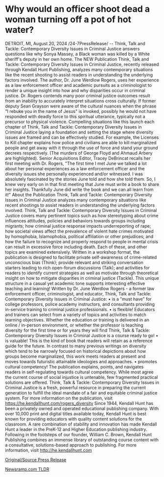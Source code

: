 # Why would an officer shoot dead a woman turning off a pot of hot water?

DETROIT, MI, August 20, 2024 /24-7PressRelease/ -- Think, Talk and Tackle: Contemporary Diversity Issues in Criminal Justice answers questions like why Sonya Massey, a Black woman was killed by a White sheriff's deputy in her own home.   The NEW Publication Think, Talk and Tackle: Contemporary Diversity Issues in Criminal Justice, recently released through Kendall Hunt Publishing, analyzes many contemporary situations like the recent shooting to assist readers in understanding the underlying factors involved. The author, Dr. June Werdlow Rogers, uses her experience as a law enforcement officer and academic pursuits as a criminologist to render a unique insight into how and why disparities occur in criminal justice. Dr. Rogers contends many poor criminal justice outcomes result from an inability to accurately interpret situations cross culturally.  If former deputy Sean Grayson were aware of the cultural nuances when the phrase "I rebuke you in the name of Jesus" is invoked, possibly he would not have responded with deadly force to this spiritual utterance, typically not a precursor to physical violence.  Compelling situations like this launch each chapter of Think, Talk and Tackle: Contemporary Diversity Issues in Criminal Justice laying a foundation and setting the stage where diversity issues are framed and can be effectively studied. For example, the Licenses to Kill chapter explains how police and civilians are able to kill marginalized people and get away with it through the use of force and stand your ground decrees respectively. (The murders of George Floyd and Ahmaud Arbery are highlighted).  Senior Acquisitions Editor, Tracey DeBrincat recalls her first meeting with Dr. Rogers, "The first time I met June we talked a lot about her personal experiences as a law enforcement officer and the diversity issues she personally experienced and/or witnessed. I was absolutely fascinated by the stories June told and how she told them. So, I knew very early on in that first meeting that June must write a book to share her insights. Thankfully June did write the book and we can all learn from it!"  About the Publication  Think, Talk and Tackle: Contemporary Diversity Issues in Criminal Justice analyzes many contemporary situations like recent shootings to assist readers in understanding the underlying factors involved.  Think, Talk and Tackle: Contemporary Diversity Issues in Criminal Justice covers many pertinent topics such as how stereotyping about crime influences attitudes, policies and behaviors towards groups including migrants; how criminal justice response impacts underreporting of rape; how societal views affect the prevalence of violent hate crimes motivated by homophobia, Islamophobia, political affiliation or other prejudices; and how the failure to recognize and properly respond to people in mental crisis can result in excessive force including death. Each of these, and other topics are examined extensively.   Written in a workshop format, the publication is designed to facilitate private self-awareness of crime-related unconscious bias (Think); provide relevant and striking conversation starters leading to rich open-forum discussions (Talk); and activities for readers to identify current strategies as well as motivate through theoretical insight on how to mitigate disparities in criminal justice (Tackle).   This unique structure in a casual yet academic tone supports interesting effective teaching and learning!  Written by Dr. June Werdlow Rogers - a former law enforcement officer, criminologist, and educator, Think, Talk and Tackle: Contemporary Diversity Issues in Criminal Justice:  •	is a "must have" for college professors, police academy instructors, and consultants providing in-service training to criminal justice professionals. •	is flexible! Educators and trainers can select from a variety of topics and activities to match learning objectives. Whether the education or training is delivered in an online / in-person environment, or whether the professor is teaching diversity for the first time or for years they will find Think, Talk & Tackle: Contemporary Diversity Issues in Criminal Justice is a course ready to go!  •	is valuable! This is the kind of book that readers will retain as a reference guide for the future. In contrast to many previous writings on diversity which tend to be narrowly focused on historical depictions about how groups become marginalized, this work meets readers at present and moves towards futuristic attainable ideologies and approaches. •	promotes cultural competency! The publication explains, points, and navigates readers in self-regulating towards cultural competency. While most agree the current course of social injustice is untenable, few fragmented practical solutions are offered. Think, Talk & Tackle: Contemporary Diversity Issues in Criminal Justice is a fresh, powerful resource in preparing the current generation to fulfill the ideal mandate of a fair and equitable criminal justice system.  For more information on the publication, visit https://he.kendallhunt.com/rogers_diversity  Since 1944, Kendall Hunt has been a privately owned and operated educational publishing company. With over 10,000 print and digital titles available today, Kendall Hunt is best known for providing educators with quality content solutions for the classroom. A rare combination of stability and innovation has made Kendall Hunt a leader in the PreK-12 and Higher Education publishing industry. Following in the footsteps of our founder, William C. Brown, Kendall Hunt Publishing combines an immense library of outstanding course content with a consultative, solutions-based approach to publishing. For more information, visit http://he.kendallhunt.com 

[Original/Source Press Release](https://www.24-7pressrelease.com/press-release/513557/why-would-an-officer-shoot-dead-a-woman-turning-off-a-pot-of-hot-water) 

[Newsramp.com TLDR](https://newsramp.com/None) 